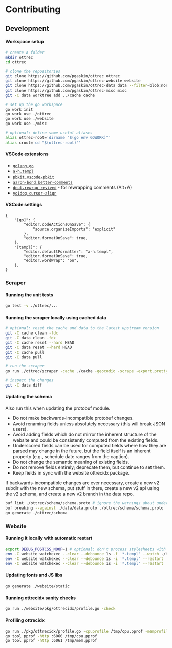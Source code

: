 # Contributing

## Development

#### Workspace setup

```bash
# create a folder
mkdir ottrec
cd ottrec

# clone the repositories
git clone https://github.com/pgaskin/ottrec ottrec
git clone https://github.com/pgaskin/ottrec-website website
git clone https://github.com/pgaskin/ottrec-data data --filter=blob:none
git clone https://github.com/pgaskin/ottrec-misc misc
git -C data worktree add ../cache cache

# set up the go workspace
go work init
go work use ./ottrec
go work use ./website
go work use ./misc

# optional: define some useful aliases
alias ottrec-root='dirname "$(go env GOWORK)"'
alias croot='cd "$(ottrec-root)"'
```

#### VSCode extensions

- [`golang.go`](https://marketplace.visualstudio.com/items?itemName=golang.Go)
- [`a-h.templ`](https://marketplace.visualstudio.com/items?itemName=a-h.templ)
- [`pbkit.vscode-pbkit`](https://marketplace.visualstudio.com/items?itemName=pbkit.vscode-pbkit)
- [`aaron-bond.better-comments`](https://marketplace.visualstudio.com/items?itemName=aaron-bond.better-comments)
- [`dnut.rewrap-revived`](https://marketplace.visualstudio.com/items?itemName=dnut.rewrap-revived) - for rewrapping comments (Alt+A)
- [`yo1dog.cursor-align`](https://marketplace.visualstudio.com/items?itemName=yo1dog.cursor-align)

#### VSCode settings

```jsonc
{
    "[go]": {
        "editor.codeActionsOnSave": {
            "source.organizeImports": "explicit"
        },
        "editor.formatOnSave": true,
    },
    "[templ]": {
        "editor.defaultFormatter": "a-h.templ",
        "editor.formatOnSave": true,
        "editor.wordWrap": "on",
    },
}
```

### Scraper

#### Running the unit tests

```bash
go test -v ./ottrec/...
```

#### Running the scraper locally using cached data

```bash
# optional: reset the cache and data to the latest upstream version
git -C cache clean -fdx
git -C data clean -fdx
git -C cache reset --hard HEAD
git -C data reset --hard HEAD
git -C cache pull
git -C data pull

# run the scraper
go run ./ottrec/scraper -cache ./cache -geocodio -scrape -export.pretty -export.proto ./data/data.proto -export.pb ./data/data.pb -export.textpb ./data/data.textpb -export.json ./data/data.json

# inspect the changes
git -C data diff
```

#### Updating the schema

Also run this when updating the protobuf module.

- Do not make backwards-incompatible protobuf changes.
- Avoid renaming fields unless absolutely necessary (this will break JSON users).
- Avoid adding fields which do not mirror the inherent structure of the website and could be consistently computed from the existing fields.
- Underscored fields can be used for computed fields where how they are parsed may change in the future, but the field itself is an inherent property (e.g., schedule date ranges from the caption).
- Do not change the semantic meaning of existing fields.
- Do not remove fields entirely; deprecate them, but continue to set them.
- Keep fields in sync with the website ottrecidx package.

If backwards-incompatible changes are ever necessary, create a new v2 subdir with the new schema, put stuff in there, create a new v2 api using the v2 schema, and create a new v2 branch in the data repo.

```bash
buf lint ./ottrec/schema/schema.proto # ignore the warnings about underscored field names, v1 dir, and the weekday enum
buf breaking --against ./data/data.proto ./ottrec/schema/schema.proto
go generate ./ottrec/schema
```

### Website

#### Running it locally with automatic restart

```bash
export DEBUG_POSTCSS_NOOP=1 # optional: don't process stylesheets with postcss
env -C website watchexec --clear --debounce 1s -f '*.templ' --watch ./templates 'go generate ./templates'
env -C website watchexec --clear --debounce 1s -i '*.templ' --restart 'go run ./cmd/ottrec-data' # http://data.ottrec.localhost:8082/
env -C website watchexec --clear --debounce 1s -i '*.templ' --restart 'go run ./cmd/ottrec-website' # http://ottrec.localhost:8083/
```

#### Updating fonts and JS libs

```bash
go generate ./website/static
```

#### Running ottrecidx sanity checks

```bash
go run ./website/pkg/ottrecidx/profile.go -check
```

#### Profiling ottrecidx

```bash
go run ./pkg/ottrecidx/profile.go -cpuprofile /tmp/cpu.pprof -memprofile /tmp/mem.pprof
go tool pprof -http :6060 /tmp/cpu.pprof
go tool pprof -http :6061 /tmp/mem.pprof
```
